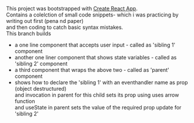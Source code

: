 This project was bootstrapped with [Create React App](https://github.com/facebook/create-react-app).  
Contains a colelction of small code snippets- which i was practicing by writing out first (pena nd paper)  
and then coding to catch basic syntax mistakes.  
This branch builds  
- a one line component that accepts user input - called as 'sibling 1' component
- another one liner component that shows state variables - called as 'sibling 2' component
- a third component that wraps the above two - called as 'parent' component
- shows how to declare the 'sibling 1' with an eventhandler name as prop (object destructured)  
 and invocation in parent for this child sets its prop using uses arrow function  
 and useState in parent sets the value of the required prop update for 'sibling 2'  

